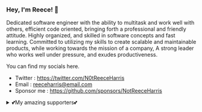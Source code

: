 ### Hey, I'm Reece! 👋

Dedicated software engineer with the ability to multitask and work well with others, efficient code oriented, bringing forth a professional and friendly attitude. Highly organized, and skilled in software concepts and fast learning. Committed to utilizing my skills to create scalable and maintainable products, while working towards the mission of a company, A strong leader who works well under pressure, and exudes productiveness.

You can find my socials here.
- Twitter : https://twitter.com/N0tReeceHarris
- Email : reeceharris@email.com
- Sponsor me : https://github.com/sponsors/NotReeceHarris

<details> 
	<summary>💕My amazing supporters💕</summary>
	<br>
	<ul>
    <li> <a href="https://github.com/ImKyleJK">/ImKyleJK</a> </li>
	</ul>
</details>
